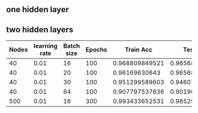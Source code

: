 ## one hidden layer

## two hidden layers

| Nodes | learning rate | Batch size | Epochs | Train Acc      | Test Acc       |
| ----- | ------------- | ---------- | ------ | -------------- |--------------- |
| 40    | 0.01          | 16         | 100    | 0.968809849521 | 0.96568627451  |
| 40    | 0.01          | 20         | 100    | 0.96169630643  | 0.96568627451  |
| 40    | 0.01          | 30         | 100    | 0.951299589603 | 0.946078432541 |
| 40    | 0.01          | 64         | 100    | 0.907797537636 | 0.901960784314 |
| 500   | 0.01          | 16         | 300    | 0.993433652531 | 0.985294117647 |
